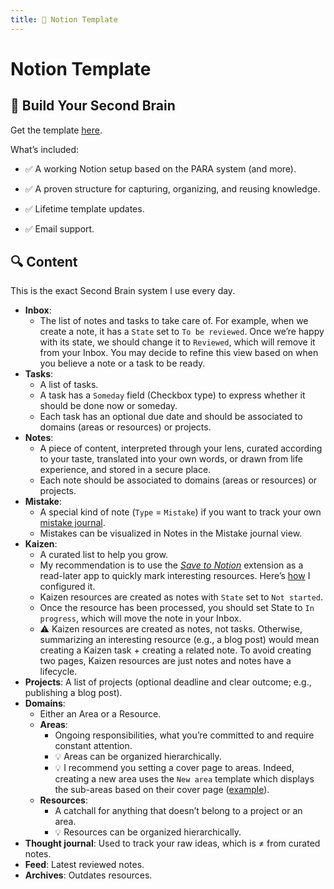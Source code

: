 ```yaml
---
title: 🔧 Notion Template
---
```


# Notion Template

## 🧠 Build Your Second Brain

Get the template [here](https://buy.stripe.com/cNicN5fv2fJU1Z81lM4Vy03).

What’s included:

- ✅ A working Notion setup based on the PARA system (and more).

- ✅ A proven structure for capturing, organizing, and reusing knowledge.

- ✅ Lifetime template updates.

- ✅ Email support.

## 🔍 Content

This is the exact Second Brain system I use every day.

- **Inbox**:
    - The list of notes and tasks to take care of. For example, when we create a note, it has a `State` set to `To be reviewed`. Once we’re happy with its state, we should change it to `Reviewed`, which will remove it from your Inbox. You may decide to refine this view based on when you believe a note or a task to be ready.
- **Tasks**:
    - A list of tasks.
    - A task has a `Someday` field (Checkbox type) to express whether it should be done now or someday.
    - Each task has an optional due date and should be associated to domains (areas or resources) or projects.
- **Notes**:
    - A piece of content, interpreted through your lens, curated according to your taste, translated into your own words, or drawn from life experience, and stored in a secure place.
    - Each note should be associated to domains (areas or resources) or projects.
- **Mistake**:
    - A special kind of note (`Type` = `Mistake`) if you want to track your own [mistake journal](https://www.thecoder.cafe/p/mistake-journal).
    - Mistakes can be visualized in Notes in the Mistake journal view.
- **Kaizen**:
    - A curated list to help you grow.
    - My recommendation is to use the [*Save to Notion*](https://www.savetonotion.so/) extension as a read-later app to quickly mark interesting resources. Here’s [how](https://raw.githubusercontent.com/teivah/thecodercafe/refs/heads/main/res/second-brain-save-to-notion.png) I configured it.
    - Kaizen resources are created as notes with `State` set to `Not started`.
    - Once the resource has been processed, you should set State to `In progress`, which will move the note in your Inbox.
    - ⚠️ Kaizen resources are created as notes, not tasks. Otherwise, summarizing an interesting resource (e.g., a blog post) would mean creating a Kaizen task + creating a related note. To avoid creating two pages, Kaizen resources are just notes and notes have a lifecycle.
- **Projects**: A list of projects (optional deadline and clear outcome; e.g., publishing a blog post).
- **Domains**:
    - Either an Area or a Resource.
    - **Areas**:
        - Ongoing responsibilities, what you’re committed to and require constant attention.
        - 💡 Areas can be organized hierarchically.
        - 💡 I recommend you setting a cover page to areas. Indeed, creating a new area uses the `New area` template which displays the sub-areas based on their cover page ([example](https://raw.githubusercontent.com/teivah/thecodercafe/refs/heads/main/res/second-brain-area.png)).
    - **Resources**:
        - A catchall for anything that doesn’t belong to a project or an area.
        - 💡 Resources can be organized hierarchically.
- **Thought journal**: Used to track your raw ideas, which is ≠ from curated notes.
- **Feed**: Latest reviewed notes.
- **Archives**: Outdates resources.
